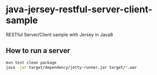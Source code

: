 # java-jersey-restful-server-client-sample
RESTful Server/Client sample with Jersey in Java8

## How to run a server

```bash
mvn test clean package
java -jar target/dependency/jetty-runner.jar target/*.war
```
